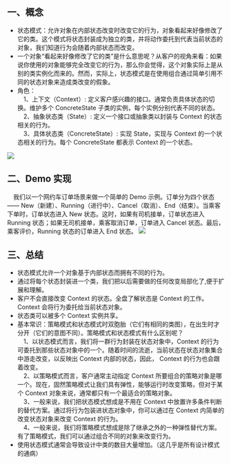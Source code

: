 ## 一、概念  
- 状态模式：允许对象在内部状态改变时改变它的行为，对象看起来好像修改了它的类。这个模式将状态封装成为独立的类，并将动作委托到代表当前状态的对象，我们知道行为会随着内部状态而改变。
- 一个对象“看起来好像修改了它的类”是什么意思呢？从客户的视角来看：如果说你使用的对象能够完全改变它的行为，那么你会觉得，这个对象实际上是从别的类实例化而来的。然而，实际上，状态模式是在使用组合通过简单引用不同的状态对象来造成类改变的假象。
- 角色：   
&emsp;1、上下文（Context）: 定义客户感兴趣的接口。通常负责具体状态的切换。维护多个 ConcreteState 子类的实例，每个实例分别代表不同的状态。    
&emsp;2、抽象状态类（State）: 定义一个接口或抽象类以封装与 Context 的状态相关的行为。  
&emsp;3、具体状态类（ConcreteState）: 实现 State，实现与 Context 的一个状态相关的行为。每个 ConcreteState 都表示 Context 的一个状态。   
  
![](https://img2018.cnblogs.com/blog/1153954/201901/1153954-20190114092307139-965922926.png)

## 二、Demo 实现  
&emsp;我们以一个网约车订单场景来做一个简单的 Demo 示例。订单分为四个状态 —— New（新建）、Running（进行中）、Cancel（取消）、End（结束）。当乘客下单时，订单状态进入 New 状态。这时，如果有司机接单，订单状态进入 Running 状态；如果无司机接单，乘客取消订单，订单进入 Cancel 状态。最后，乘客评价，Running 状态的订单进入 End 状态。
![](https://img2018.cnblogs.com/blog/1153954/201901/1153954-20190116084835767-1105088551.png)




## 三、总结  
- 状态模式允许一个对象基于内部状态而拥有不同的行为。  
- 通过将每个状态封装进一个类，我们把以后需要做的任何改变局部化了,便于扩展和理解。  
- 客户不会直接改变 Context 的状态。全盘了解状态是 Context 的工作。Context 会将行为委托给当前状态对象。  
- 状态类可以被多个 Context 实例共享。  
- 基本常识：策略模式和状态模式时双胞胎（它们有相同的类图），在出生时才分开（它们的意图不同）。策略模式和状态模式有什么区别呢？  
&emsp;1、以状态模式而言，我们将一群行为封装在状态对象中，Context 的行为可委托到那些状态对象中的一个。随着时间的流逝，当前状态在状态对象集合中游走改变，以反映出 Context 内部的状态，因此， Context 的行为也会跟着改变。  
&emsp;2、以策略模式而言，客户通常主动指定 Context 所要组合的策略对象是哪一个。现在，固然策略模式让我们具有弹性，能够运行时改变策略，但对于某个 Context 对象来说，通常都只有一个最适合的策略对象。  
&emsp;3、一般来说，我们把状态模式想成是不用在 Context 中放置许多条件判断的替代方案。通过将行为包装进状态对象中，你可以通过在 Context 内简单的改变状态对象来改变 Context 的行为。  
&emsp;4、一般来说，我们将策略模式想成是除了继承之外的一种弹性替代方案。有了策略模式，我们可以通过组合不同的对象来改变行为。  
- 使用状态模式通常会导致设计中类的数目大量增加。（这几乎是所有设计模式的通病）